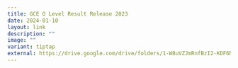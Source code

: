 ```yaml
---
title: GCE O Level Result Release 2023
date: 2024-01-10
layout: link
description: ""
image: ""
variant: tiptap
external: https://drive.google.com/drive/folders/1-W8uVZJmRnfBzI2-KDF6Nf5Zl2amMULl?usp=drive_link
---
```

